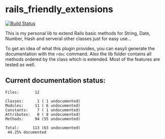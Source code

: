 # rails_friendly_extensions

[![Build Status](https://travis-ci.org/florianeck/rails_friendly_extensions.png?branch=master)](https://travis-ci.org/florianeck/rails_friendly_extensions)

This is my personal lib to extend Rails basic methods for String, Date, Number, Hash and serveral other classes just for easy use... 

To get an idea of what this plugin provides, you can easyli generate the documentation with the `rdoc` command. Also the lib folder contains all methods ordered by the class which is extended.
Most of the features are tested as well.


## Current documentation status:

    Files:       12

    Classes:      1 ( 1 undocumented)
    Modules:     11 ( 6 undocumented)
    Constants:    7 ( 1 undocumented)
    Attributes:   0 ( 0 undocumented)
    Methods:     94 (55 undocumented)

    Total:      113 (63 undocumented)
     44.25% documented